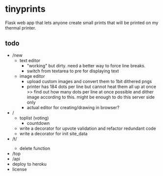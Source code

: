 # tinyprints
Flask web app that lets anyone create small prints that will be printed on my thermal printer.


## todo
- /new
    - text editor
        - "working" but dirty. need a better way to force line breaks.
        - switch from textarea to pre for displaying text
    - image editor
        - upload custom images and convert them to 1bit dithered pngs
        - printer has 184 dots per line but cannot heat them all up at once >> find out how many dots per line at once possible and dither image according to this. might be enough to do this server side only
        - actual editor for creating/drawing in browser?
- /
    - toplist (voting)
        - countdown
    - write a decorator for upvote validation and refactor redundant code
    - write a decorator for init site_data
- /t/<id>
    - delete function
- /top
- /api
- deploy to heroku
- license